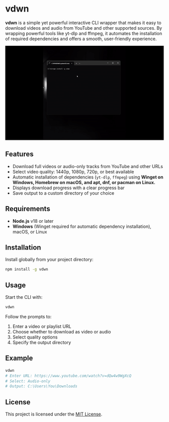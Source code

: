 # vdwn

**vdwn** is a simple yet powerful interactive CLI wrapper that makes it easy to download videos and audio from YouTube and other supported sources. By wrapping powerful tools like yt-dlp and ffmpeg, it automates the installation of required dependencies and offers a smooth, user-friendly experience.

<img src="gif/ss.gif" alt="Demo" height="300" />

## Features

* Download full videos or audio-only tracks from YouTube and other URLs
* Select video quality: 1440p, 1080p, 720p, or best available
* Automatic installation of dependencies (`yt-dlp`, `ffmpeg`) using **Winget on Windows, Homebrew on macOS, and apt, dnf, or pacman on Linux.**
* Displays download progress with a clear progress bar
* Save output to a custom directory of your choice

## Requirements

* **Node.js** v18 or later
* **Windows** (Winget required for automatic dependency installation), macOS, or Linux

## Installation

Install globally from your project directory:

```bash
npm install -g vdwn
```

## Usage

Start the CLI with:

```bash
vdwn
```

Follow the prompts to:

1. Enter a video or playlist URL
2. Choose whether to download as video or audio
3. Select quality options
4. Specify the output directory

## Example

```bash
vdwn
# Enter URL: https://www.youtube.com/watch?v=dQw4w9WgXcQ
# Select: Audio-only
# Output: C:\Users\You\Downloads
```

## License

This project is licensed under the [MIT License](LICENSE).

